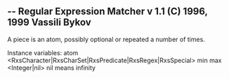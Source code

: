 -- Regular Expression Matcher v 1.1 (C) 1996, 1999 Vassili Bykov--A piece is an atom, possibly optional or repeated a number of times.Instance variables:	atom	<RxsCharacter|RxsCharSet|RxsPredicate|RxsRegex|RxsSpecial>	min		<Integer>	max		<Integer|nil> nil means infinity